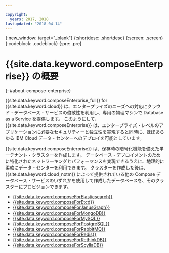 ```yaml
---

copyright:
  years: 2017, 2018
lastupdated: "2018-04-14"
---
```


{:new_window: target="_blank"}
{:shortdesc: .shortdesc}
{:screen: .screen}
{:codeblock: .codeblock}
{:pre: .pre}

# {{site.data.keyword.composeEnterprise}} の概要
{: #about-compose-enterprise}

{{site.data.keyword.composeEnterprise_full}} for {{site.data.keyword.cloud}} は、エンタープライズのニーズへの対応にクラウド・データベース・サービスの俊敏性を利用し、専用の物理マシンで Database as a Service を提供します。 このようにして、{{site.data.keyword.composeEnterprise}} は、エンタープライズ・レベルのアプリケーションに必要なセキュリティーと独立性を実現すると同時に、ほぼあらゆる IBM Cloud データ・センターへのデプロイを可能としています。

{{site.data.keyword.composeEnterprise}} は、保存時の暗号化機能を備えた単一テナント・クラスターを作成します。 データベース・デプロイメントのために特化されたネットワーキングとパフォーマンスを実現できるうえに、地理的に柔軟にデータ・センターを利用できます。 クラスターを作成した後は、{{site.data.keyword.cloud_notm}} によって提供されている他の Compose データベース・サービスのいずれかを使用して作成したデータベースを、そのクラスターにプロビジョンできます。

- [{{site.data.keyword.composeForElasticsearch}}](https://console.{DomainName}/catalog/services/compose-for-elasticsearch)
- [{{site.data.keyword.composeForEtcd}}](https://console.{DomainName}/catalog/services/compose-for-etcd)
- [{{site.data.keyword.composeForJanusGraph}}](https://console.{DomainName}/catalog/services/compose-for-janusgraph)
- [{{site.data.keyword.composeForMongoDB}}](https://console.{DomainName}/catalog/services/compose-for-mongodb)
- [{{site.data.keyword.composeForMySQL}}](https://console.{DomainName}/catalog/services/compose-for-mysql)
- [{{site.data.keyword.composeForPostgreSQL}}](https://console.{DomainName}/catalog/services/compose-for-postgresql)
- [{{site.data.keyword.composeForRabbitMQ}}](https://console.{DomainName}/catalog/services/compose-for-rabbitmq)
- [{{site.data.keyword.composeForRedis}}](https://console.{DomainName}/catalog/services/compose-for-redis)
- [{{site.data.keyword.composeForRethinkDB}}](https://console.{DomainName}/catalog/services/compose-for-rethinkdb)
- [{{site.data.keyword.composeForScyllaDB}}](https://console.{DomainName}/catalog/services/compose-for-scylladb)
